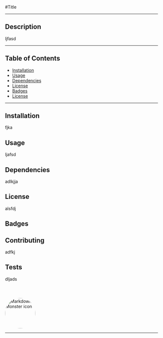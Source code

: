
#Title

----
## Description
  
ljfasd
  
  
----
## Table of Contents
  
- [Installation](#installation)
- [Usage](#usage)
- [Dependencies](#dependencies)
- [License](#license)
- [Badges](#badges)
- [License](#license)
  
----
## Installation
fjka
  
## Usage
ljafsd
  
## Dependencies
adlkjja
  
## License
  
alsfdj
  
## Badges
  
## Contributing
adfkj
  
## Tests
dljads
  
<img src="https://avatars0.githubusercontent.com/u/59577959?v=4" alt="Markdown Monster icon" style="margin-top: 40px; border-radius: 100%; width: 100px; height: auto;" />
  
----

  